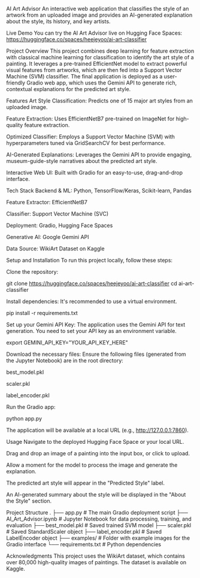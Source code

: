 AI Art Advisor
An interactive web application that classifies the style of an artwork from an uploaded image and provides an AI-generated explanation about the style, its history, and key artists.

Live Demo
You can try the AI Art Advisor live on Hugging Face Spaces:
https://huggingface.co/spaces/heejeyoo/ai-art-classifier

Project Overview
This project combines deep learning for feature extraction with classical machine learning for classification to identify the art style of a painting. It leverages a pre-trained EfficientNet model to extract powerful visual features from artworks, which are then fed into a Support Vector Machine (SVM) classifier. The final application is deployed as a user-friendly Gradio web app, which uses the Gemini API to generate rich, contextual explanations for the predicted art style.

Features
Art Style Classification: Predicts one of 15 major art styles from an uploaded image.

Feature Extraction: Uses EfficientNetB7 pre-trained on ImageNet for high-quality feature extraction.

Optimized Classifier: Employs a Support Vector Machine (SVM) with hyperparameters tuned via GridSearchCV for best performance.

AI-Generated Explanations: Leverages the Gemini API to provide engaging, museum-guide-style narratives about the predicted art style.

Interactive Web UI: Built with Gradio for an easy-to-use, drag-and-drop interface.

Tech Stack
Backend & ML: Python, TensorFlow/Keras, Scikit-learn, Pandas

Feature Extractor: EfficientNetB7

Classifier: Support Vector Machine (SVC)

Deployment: Gradio, Hugging Face Spaces

Generative AI: Google Gemini API

Data Source: WikiArt Dataset on Kaggle

Setup and Installation
To run this project locally, follow these steps:

Clone the repository:

git clone https://huggingface.co/spaces/heejeyoo/ai-art-classifier
cd ai-art-classifier

Install dependencies:
It's recommended to use a virtual environment.

pip install -r requirements.txt

Set up your Gemini API Key:
The application uses the Gemini API for text generation. You need to set your API key as an environment variable.

export GEMINI_API_KEY="YOUR_API_KEY_HERE"

Download the necessary files:
Ensure the following files (generated from the Jupyter Notebook) are in the root directory:

best_model.pkl

scaler.pkl

label_encoder.pkl

Run the Gradio app:

python app.py

The application will be available at a local URL (e.g., http://127.0.0.1:7860).

Usage
Navigate to the deployed Hugging Face Space or your local URL.

Drag and drop an image of a painting into the input box, or click to upload.

Allow a moment for the model to process the image and generate the explanation.

The predicted art style will appear in the "Predicted Style" label.

An AI-generated summary about the style will be displayed in the "About the Style" section.

Project Structure
.
├── app.py                  # The main Gradio deployment script
├── AI_Art_Advisor.ipynb    # Jupyter Notebook for data processing, training, and evaluation
├── best_model.pkl          # Saved trained SVM model
├── scaler.pkl              # Saved StandardScaler object
├── label_encoder.pkl       # Saved LabelEncoder object
├── examples/               # Folder with example images for the Gradio interface
└── requirements.txt        # Python dependencies

Acknowledgments
This project uses the WikiArt dataset, which contains over 80,000 high-quality images of paintings. The dataset is available on Kaggle.
